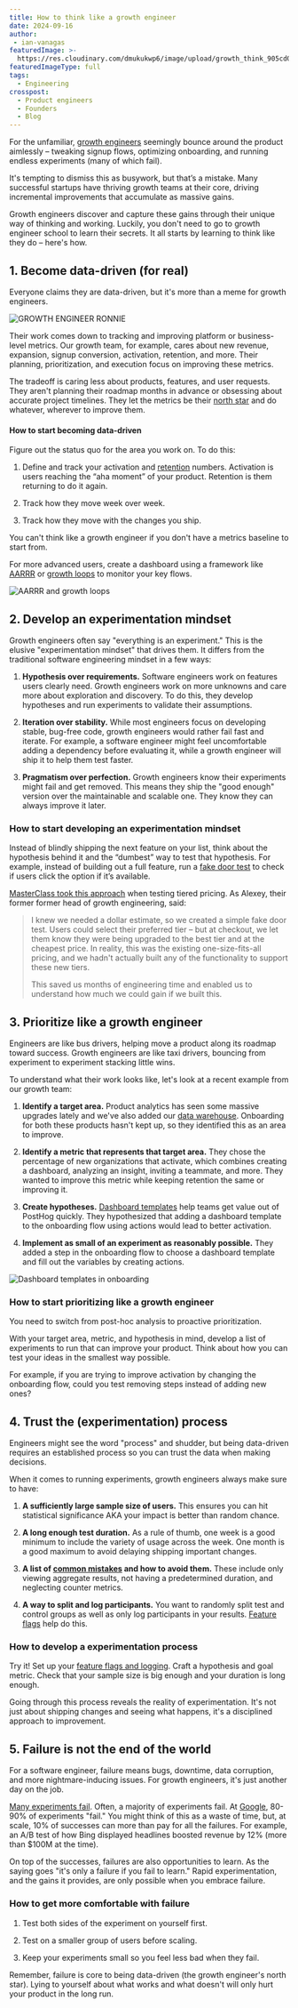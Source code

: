 ```yaml
---
title: How to think like a growth engineer
date: 2024-09-16
author:
 - ian-vanagas
featuredImage: >-
  https://res.cloudinary.com/dmukukwp6/image/upload/growth_think_905cd0fa65.png
featuredImageType: full
tags:
  - Engineering
crosspost:
  - Product engineers
  - Founders
  - Blog
---
```


For the unfamiliar, [growth engineers](/blog/what-is-a-growth-engineer) seemingly bounce around the product aimlessly – tweaking signup flows, optimizing onboarding, and running endless experiments (many of which fail).

It's tempting to dismiss this as busywork, but that’s a mistake. Many successful startups have thriving growth teams at their core, driving incremental improvements that accumulate as massive gains.

Growth engineers discover and capture these gains through their unique way of thinking and working. Luckily, you don't need to go to growth engineer school to learn their secrets. It all starts by learning to think like they do – here's how.

## 1. Become data-driven (for real)

Everyone claims they are data-driven, but it's more than a meme for growth engineers.

![GROWTH ENGINEER RONNIE](https://res.cloudinary.com/dmukukwp6/image/upload/Clean_Shot_2024_09_16_at_11_21_09_29ee4dbab8.png)

Their work comes down to tracking and improving platform or business-level metrics. Our growth team, for example, cares about new revenue, expansion, signup conversion, activation, retention, and more. Their planning, prioritization, and execution focus on improving these metrics.

The tradeoff is caring less about products, features, and user requests. They aren't planning their roadmap months in advance or obsessing about accurate project timelines. They let the metrics be their [north star](/founders/north-star-metrics) and do whatever, wherever to improve them.

#### How to start becoming data-driven

Figure out the status quo for the area you work on. To do this:

1. Define and track your activation and [retention](/docs/product-analytics/retention) numbers. Activation is users reaching the “aha moment” of your product. Retention is them returning to do it again.

2. Track how they move week over week.

3. Track how they move with the changes you ship.

You can't think like a growth engineer if you don't have a metrics baseline to start from.

For more advanced users, create a dashboard using a framework like [AARRR](/product-engineers/aarrr-pirate-funnel) or [growth loops](/product-engineers/growth-loops) to monitor your key flows.

![AARRR and growth loops](https://res.cloudinary.com/dmukukwp6/image/upload/Clean_Shot_2024_09_17_at_11_56_15_193aeaa117.png)

## 2. Develop an experimentation mindset

Growth engineers often say "everything is an experiment." This is the elusive "experimentation mindset" that drives them. It differs from the traditional software engineering mindset in a few ways:

1. **Hypothesis over requirements.** Software engineers work on features users clearly need. Growth engineers work on more unknowns and care more about exploration and discovery. To do this, they develop hypotheses and run experiments to validate their assumptions.

2. **Iteration over stability.** While most engineers focus on developing stable, bug-free code, growth engineers would rather fail fast and iterate. For example, a software engineer might feel uncomfortable adding a dependency before evaluating it, while a growth engineer will ship it to help them test faster.

3. **Pragmatism over perfection.** Growth engineers know their experiments might fail and get removed. This means they ship the "good enough" version over the maintainable and scalable one. They know they can always improve it later.

### How to start developing an experimentation mindset

Instead of blindly shipping the next feature on your list, think about the hypothesis behind it and the “dumbest” way to test that hypothesis. For example, instead of building out a full feature, run a [fake door test](/tutorials/fake-door-test) to check if users click the option if it’s available.

[MasterClass took this approach](/product-engineers/fixing-growth-problems) when testing tiered pricing. As Alexey, their former former head of growth engineering, said:

>I knew we needed a dollar estimate, so we created a simple fake door test. Users could select their preferred tier – but at checkout, we let them know they were being upgraded to the best tier and at the cheapest price. In reality, this was the existing one-size-fits-all pricing, and we hadn't actually built any of the functionality to support these new tiers.
>
> This saved us months of engineering time and enabled us to understand how much we could gain if we built this.

<NewsletterForm />

## 3. Prioritize like a growth engineer

Engineers are like bus drivers, helping move a product along its roadmap toward success. Growth engineers are like taxi drivers, bouncing from experiment to experiment stacking little wins.

To understand what their work looks like, let's look at a recent example from our growth team:

1. **Identify a target area.** Product analytics has seen some massive upgrades lately and we've also added our [data warehouse](/data-warehouse). Onboarding for both these products hasn't kept up, so they identified this as an area to improve.

2. **Identify a metric that represents that target area.** They chose the percentage of new organizations that activate, which combines creating a dashboard, analyzing an insight, inviting a teammate, and more. They wanted to improve this metric while keeping retention the same or improving it.

3. **Create hypotheses.** [Dashboard templates](/templates?filter=type&value=dashboard) help teams get value out of PostHog quickly. They hypothesized that adding a dashboard template to the onboarding flow using actions would lead to better activation.

4. **Implement as small of an experiment as reasonably possible.** They added a step in the onboarding flow to choose a dashboard template and fill out the variables by creating actions.

![Dashboard templates in onboarding](https://res.cloudinary.com/dmukukwp6/image/upload/template_27fddd57a8.png)

### How to start prioritizing like a growth engineer

You need to switch from post-hoc analysis to proactive prioritization.

With your target area, metric, and hypothesis in mind, develop a list of experiments to run that can improve your product. Think about how you can test your ideas in the smallest way possible.

For example, if you are trying to improve activation by changing the onboarding flow, could you test removing steps instead of adding new ones?

## 4. Trust the (experimentation) process

Engineers might see the word "process" and shudder, but being data-driven requires an established process so you can trust the data when making decisions.

When it comes to running experiments, growth engineers always make sure to have:

1. **A sufficiently large sample size of users.** This ensures you can hit statistical significance AKA your impact is better than random chance. 

2. **A long enough test duration.** As a rule of thumb, one week is a good minimum to include the variety of usage across the week. One month is a good maximum to avoid delaying shipping important changes.

3. **A list of [common mistakes](/product-engineers/ab-testing-mistakes) and how to avoid them.** These include only viewing aggregate results, not having a predetermined duration, and neglecting counter metrics. 

4. **A way to split and log participants.** You want to randomly split test and control groups as well as only log participants in your results. [Feature flags](/feature-flags) help do this.

### How to develop a experimentation process

Try it! Set up your [feature flags and logging](/docs/experiments/installation). Craft a hypothesis and goal metric. Check that your sample size is big enough and your duration is long enough.

Going through this process reveals the reality of experimentation. It's not just about shipping changes and seeing what happens, it's a disciplined approach to improvement.

## 5. Failure is not the end of the world

For a software engineer, failure means bugs, downtime, data corruption, and more nightmare-inducing issues. For growth engineers, it's just another day on the job.

[Many experiments fail](https://newsletter.posthog.com/i/136043854/you-need-to-embrace-failure). Often, a majority of experiments fail. At [Google](https://hbr.org/2017/09/the-surprising-power-of-online-experiments#:~:text=At%20Google%20and%20Bing%2C%20only%20about%2010%25%20to%2020%25%20of%20experiments%20generate%20positive%20results.), 80-90% of experiments "fail." You might think of this as a waste of time, but, at scale, 10% of successes can more than pay for all the failures. For example, an A/B test of how Bing displayed headlines boosted revenue by 12% (more than $100M at the time). 

On top of the successes, failures are also opportunities to learn. As the saying goes "it's only a failure if you fail to learn." Rapid experimentation, and the gains it provides, are only possible when you embrace failure.

### How to get more comfortable with failure

1. Test both sides of the experiment on yourself first.

2. Test on a smaller group of users before scaling.

3. Keep your experiments small so you feel less bad when they fail.

Remember, failure is core to being data-driven (the growth engineer's north star). Lying to yourself about what works and what doesn't will only hurt your product in the long run.

<NewsletterForm />